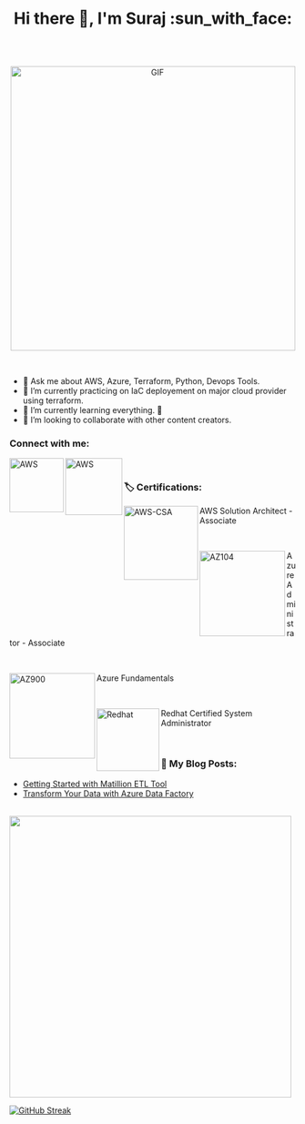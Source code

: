 <h1 align='center'> Hi there 👋, I'm Suraj :sun_with_face: </h1>

<br />
<br />
<p align="center">
<img alt="GIF" style="width: 500px" src="https://media.giphy.com/media/RbDKaczqWovIugyJmW/giphy.gif" />
</p>

<br />

- 💬 Ask me about AWS, Azure, Terraform, Python, Devops Tools.
- 🔭 I’m currently practicing on IaC deployement on major cloud provider using terraform.
- 🌱 I’m currently learning everything. :rofl:
- 👯 I’m looking to collaborate with other content creators.

### Connect with me:

[<img align="left" alt="AWS" width="95px" src="https://img.shields.io/badge/Twitter-1DA1F2?style=for-the-badge&logo=twitter&logoColor=white" />][TWITTER]

[<img align="left" alt="AWS" width="100px" src="https://img.shields.io/badge/LinkedIn-0077B5?style=for-the-badge&logo=linkedin&logoColor=white" />][LINKEDIN]

<br />

### :label: Certifications:

[<img align="left" alt="AWS-CSA" width="130px" src="https://img.shields.io/badge/Amazon_AWS-FF9900?style=for-the-badge&logo=amazonaws&logoColor=white" />][AWS] AWS Solution Architect - Associate

<br />

[<img align="left" alt="AZ104" width="150px" src="https://img.shields.io/badge/microsoft%20azure-0089D6?style=for-the-badge&logo=microsoft-azure&logoColor=white" />][AZURE] Azure Administrator - Associate

<br />

[<img align="left" alt="AZ900" width="150px" src="https://img.shields.io/badge/microsoft%20azure-0089D6?style=for-the-badge&logo=microsoft-azure&logoColor=white" />][AZURE1] Azure Fundamentals

<br />

[<img align="left" alt="Redhat" width="110px" src="https://img.shields.io/badge/Red%20Hat-EE0000?style=for-the-badge&logo=redhat&logoColor=white" />][RHCSA] Redhat Certified System Administrator

<br />


### :memo: My Blog Posts:
<!-- BLOG-POST-LIST:START -->
- [Getting Started with Matillion ETL Tool](https://dev.to/sunsunnyhub/getting-started-with-matillion-etl-tool-36g4)
- [Transform Your Data with Azure Data Factory](https://dev.to/sunsunnyhub/transform-your-data-with-azure-data-factory-3h0o)
<!-- BLOG-POST-LIST:END -->

<br />

<img width="495px" hight="50px" src="https://github-readme-stats.vercel.app/api/top-langs?username=zluvsand&layout=compact&show_icons=true&theme=dark"/>

[![GitHub Streak](https://github-readme-streak-stats.herokuapp.com?user=sunsunny-hub&theme=highcontrast&hide_border=true)](https://git.io/streak-stats)


[AWS]: https://www.credly.com/badges/78a1103c-ecf2-4a6c-9932-565bf2b6591e/public_url
[AZURE]: https://www.credly.com/badges/53d13878-236f-4242-af6d-ac20752cdc84/public_url
[AZURE1]: https://www.credly.com/badges/07ecd1e8-5da8-42a5-bd01-9d7e5a608da2/public_url
[RHCSA]: https://rhtapps.redhat.com/verify?certId=170-199-541
[TWITTER]: https://twitter.com/SurajSingh__
[LINKEDIN]: www.linkedin.com/in/suraj-singh-thakur-0a6836100